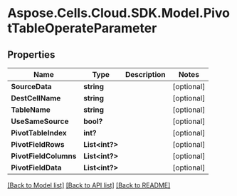 # Aspose.Cells.Cloud.SDK.Model.PivotTableOperateParameter
## Properties

Name | Type | Description | Notes
------------ | ------------- | ------------- | -------------
**SourceData** | **string** |  | [optional] 
**DestCellName** | **string** |  | [optional] 
**TableName** | **string** |  | [optional] 
**UseSameSource** | **bool?** |  | [optional] 
**PivotTableIndex** | **int?** |  | [optional] 
**PivotFieldRows** | **List&lt;int?&gt;** |  | [optional] 
**PivotFieldColumns** | **List&lt;int?&gt;** |  | [optional] 
**PivotFieldData** | **List&lt;int?&gt;** |  | [optional] 

[[Back to Model list]](../README.md#documentation-for-models) [[Back to API list]](../README.md#documentation-for-api-endpoints) [[Back to README]](../README.md)


